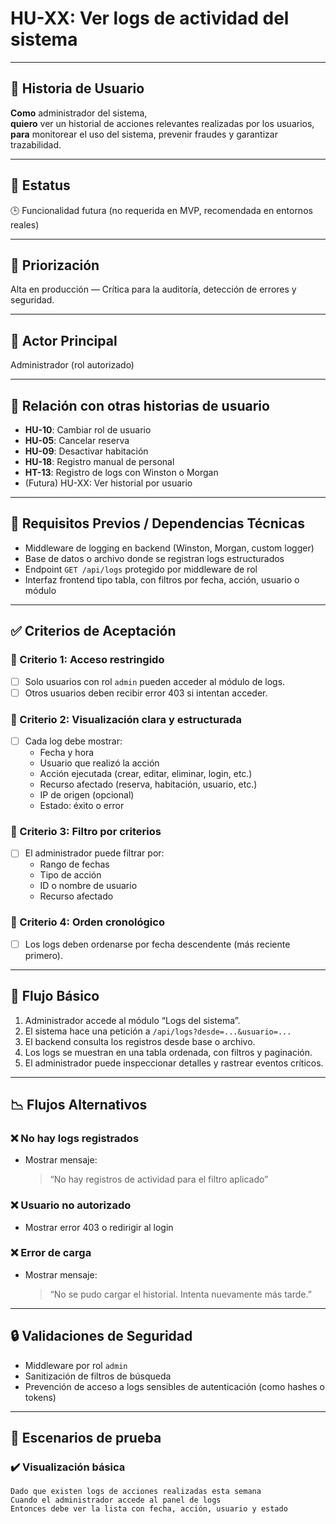 # HU-XX: Ver logs de actividad del sistema

---

## 📝 Historia de Usuario

**Como** administrador del sistema,  
**quiero** ver un historial de acciones relevantes realizadas por los usuarios,  
**para** monitorear el uso del sistema, prevenir fraudes y garantizar trazabilidad.

---

## 📌 Estatus  
🕒 Funcionalidad futura (no requerida en MVP, recomendada en entornos reales)

---

## 🎯 Priorización  
Alta en producción — Crítica para la auditoría, detección de errores y seguridad.

---

## 👤 Actor Principal  
Administrador (rol autorizado)

---

## 🔗 Relación con otras historias de usuario

- **HU-10**: Cambiar rol de usuario  
- **HU-05**: Cancelar reserva  
- **HU-09**: Desactivar habitación  
- **HU-18**: Registro manual de personal  
- **HT-13**: Registro de logs con Winston o Morgan  
- (Futura) HU-XX: Ver historial por usuario

---

## 🧱 Requisitos Previos / Dependencias Técnicas

- Middleware de logging en backend (Winston, Morgan, custom logger)
- Base de datos o archivo donde se registran logs estructurados
- Endpoint `GET /api/logs` protegido por middleware de rol
- Interfaz frontend tipo tabla, con filtros por fecha, acción, usuario o módulo

---

## ✅ Criterios de Aceptación

### 🎯 Criterio 1: Acceso restringido
- [ ] Solo usuarios con rol `admin` pueden acceder al módulo de logs.
- [ ] Otros usuarios deben recibir error 403 si intentan acceder.

### 🎯 Criterio 2: Visualización clara y estructurada
- [ ] Cada log debe mostrar:
  - Fecha y hora
  - Usuario que realizó la acción
  - Acción ejecutada (crear, editar, eliminar, login, etc.)
  - Recurso afectado (reserva, habitación, usuario, etc.)
  - IP de origen (opcional)
  - Estado: éxito o error

### 🎯 Criterio 3: Filtro por criterios
- [ ] El administrador puede filtrar por:
  - Rango de fechas
  - Tipo de acción
  - ID o nombre de usuario
  - Recurso afectado

### 🎯 Criterio 4: Orden cronológico
- [ ] Los logs deben ordenarse por fecha descendente (más reciente primero).

---

## 🔄 Flujo Básico

1. Administrador accede al módulo “Logs del sistema”.
2. El sistema hace una petición a `/api/logs?desde=...&usuario=...`
3. El backend consulta los registros desde base o archivo.
4. Los logs se muestran en una tabla ordenada, con filtros y paginación.
5. El administrador puede inspeccionar detalles y rastrear eventos críticos.

---

## 📉 Flujos Alternativos

### ❌ No hay logs registrados
- Mostrar mensaje:  
  > “No hay registros de actividad para el filtro aplicado”

### ❌ Usuario no autorizado
- Mostrar error 403 o redirigir al login

### ❌ Error de carga
- Mostrar mensaje:  
  > “No se pudo cargar el historial. Intenta nuevamente más tarde.”

---

## 🔒 Validaciones de Seguridad

- Middleware por rol `admin`
- Sanitización de filtros de búsqueda
- Prevención de acceso a logs sensibles de autenticación (como hashes o tokens)

---

## 🧪 Escenarios de prueba

### ✔️ Visualización básica
```gherkin
Dado que existen logs de acciones realizadas esta semana
Cuando el administrador accede al panel de logs
Entonces debe ver la lista con fecha, acción, usuario y estado
